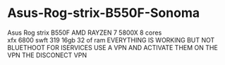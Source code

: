 # Asus-Rog-strix-B550F-Sonoma
Asus Rog strix B550F
AMD RAYZEN 7 5800X 8 cores  
xfx 6800 swft 319 16gb  32 of ram
EVERYTHING IS WORKING BUT NOT
BLUETHOOT 
FOR ISERVICES USE A VPN AND ACTIVATE THEM ON THE VPN THE DISCONECT VPN
